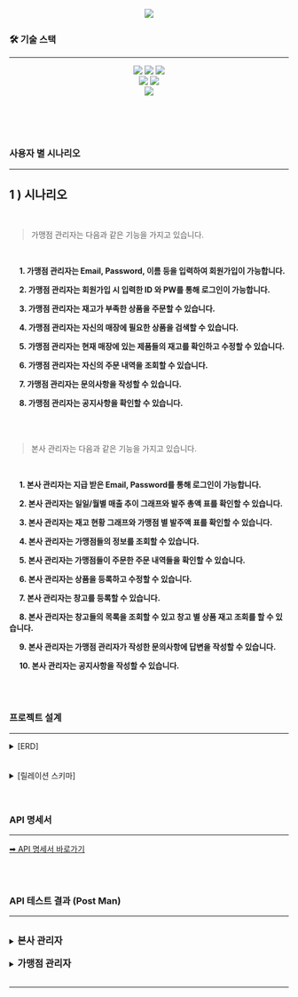 <p align='center'>
    <img src="https://capsule-render.vercel.app/api?type=venom&height=300&color=FFDC00&text=GIGA%20COFFEE&textBg=false&animation=fadeIn&fontColor=452613&fontSize=80&reversal=false&desc=기억%20속,%20가장%20맛있었던%20한%20모금&descAlignY=80"/>
</p>

### 🛠️ 기술 스택

---
<div style="margin: 0 auto; text-align: center;" align= "center">
    <img src="https://img.shields.io/badge/Github-181717?style=for-the-badge&logo=Github&logoColor=white">
    <img src="https://img.shields.io/badge/Git-F05032?style=for-the-badge&logo=Git&logoColor=white">
    <img src="https://img.shields.io/badge/Java-007396?style=for-the-badge&logo=Java&logoColor=white">
    <br>
    <img src="https://img.shields.io/badge/MariaDB-003545?style=for-the-badge&logo=MariaDB&logoColor=white">
    <img src="https://img.shields.io/badge/Linux-FCC624?style=for-the-badge&logo=Linux&logoColor=white">
    <br>
    <img src="https://img.shields.io/badge/Spring Boot-6DB33F?style=for-the-badge&logo=Spring Boot&logoColor=white">
</div>

<br>

<br><br>

### 사용자 별 시나리오

---

## 1 ) 시나리오

<br>

> 가맹점 관리자는 다음과 같은 기능을 가지고 있습니다.

<br>

&nbsp;　**1. 가맹점 관리자는 Email, Password, 이름 등을 입력하여 회원가입이 가능합니다.**

&nbsp;　**2. 가맹점 관리자는 회원가입 시 입력한 ID 와 PW를 통해 로그인이 가능합니다.**

&nbsp;　**3. 가맹점 관리자는 재고가 부족한 상품을 주문할 수 있습니다.**

&nbsp;　**4. 가맹점 관리자는 자신의 매장에 필요한 상품을 검색할 수 있습니다.**

&nbsp;　**5. 가맹점 관리자는 현재 매장에 있는 제품들의 재고를 확인하고 수정할 수 있습니다.**

&nbsp;　**6. 가맹점 관리자는 자신의 주문 내역을 조회할 수 있습니다.**

&nbsp;　**7. 가맹점 관리자는 문의사항을 작성할 수 있습니다.**

&nbsp;　**8. 가맹점 관리자는 공지사항을 확인할 수 있습니다.**

<br> <br>

> 본사 관리자는 다음과 같은 기능을 가지고 있습니다.

<br>

&nbsp;　**1. 본사 관리자는 지급 받은 Email, Password를 통해 로그인이 가능합니다.**

&nbsp;　**2. 본사 관리자는 일일/월별 매출 추이 그래프와 발주 총액 표를 확인할 수 있습니다.**

&nbsp;　**3. 본사 관리자는 재고 현황 그래프와 가맹점 별 발주액 표를 확인할 수 있습니다.**

&nbsp;　**4. 본사 관리자는 가맹점들의 정보를 조회할 수 있습니다.**

&nbsp;　**5. 본사 관리자는 가맹점들이 주문한 주문 내역들을 확인할 수 있습니다.**

&nbsp;　**6. 본사 관리자는 상품을 등록하고 수정할 수 있습니다.**

&nbsp;　**7. 본사 관리자는 창고를 등록할 수 있습니다.**

&nbsp;　**8. 본사 관리자는 창고들의 목록을 조회할 수 있고 창고 별 상품 재고 조회를 할 수 있습니다.**

&nbsp;　**9. 본사 관리자는 가맹점 관리자가 작성한 문의사항에 답변을 작성할 수 있습니다.**

&nbsp;　**10. 본사 관리자는 공지사항을 작성할 수 있습니다.**

<br><br>

### 프로젝트 설계

---
<details><summary>[ERD]</summary><img src="./image/final_erd.png"></details>
<br><br>

<details><summary>[릴레이션 스키마]</summary><img src="./image/final_erd.png"></details>
<br><br>

### API 명세서

---
<a href="https://www.notion.so/API-3680b3a4d3b641108f2686515dfc2222" target="_blank">➡ API 명세서 바로가기</a>

<br><br>

### API 테스트 결과 (Post Man)

---
<br>

<details><br>
<summary><b span style="font-size: larger;">본사 관리자</b></summary>
    <div>
         <details>
         <summary>
         <b>B_MANAGER_001. 본사 회원가입</b></summary>
         <br>
         <p><b>➡ 본사 관리자가 Id, Password, Email, 이름, 핸드폰 번호, 부서명을 입력하여 회원가입을 한다.
         <br>
         </b></p>
         <p><img src="./postman/B_MANAGER_001 본사회원가입.png"/></p>
         </details>
    </div>
    <br>
    <div>
         <details>
         <summary>
         <b>B_MANAGER_002. 본사 로그인</b></summary>
         <br>
         <p><b>➡ 본사 관리자가 Id, Password를 입력하여 로그인을 한다.
         <br>
         </b></p>
         <p><img src="./postman/B_MANAGER_002 본사로그인.png"/></p>
         </details>
    </div>
    <br>
    <div>
         <details>
         <summary>
         <b>B_STORE_001. 가맹점 등록</b></summary>
         <br>
         <p><b>➡ 본사 관리자는 새로운 가맹점을 등록할 수 있다.
         <br>
         </b></p>
         <p><img src="./postman/B_STORE_001 본사가맹점등록.png"/></p>
         </details>
    </div>
    <br>
    <div>
         <details>
         <summary>
         <b>B_STORE_002. 가맹점 정보 조회</b></summary>
         <br>
         <p><b>➡ 본사 관리자는 가맹점 정보 조회 기능을 사용하여 시스템에 등록된 가맹점의 상세 정보를 확인할 수 있다.
         <br>
         </b></p>
         <p><img src="./postman/B_STORE_002 본사가맹점정보조회.png"/></p>
         </details>
    </div>
    <br>
    <div>
         <details>
         <summary>
         <b>B_STORE_003. 가맹점 전체 조회</b></summary>
         <br>
         <p><b>➡ 본사 관리자는 가맹점 전체 조회 기능을 사용하여 시스템에 등록된 가맹점의 전체 정보를 확인할 수 있다.
         <br>
         </b></p>
         <p><img src="./postman/B_STORE_003 본사가맹점전체조회.png"/></p>
         </details>
    </div>
        <br>
    <div>
         <details>
         <summary>
         <b>B_ORDER_004. 가맹점 별 주문 내역 조회</b></summary>
         <br>
         <p><b>➡ 가맹점 관리자는 가맹점 별 주문 내역을 조회할 수 있다.
         <br>
         </b></p>
         <p><img src="./postman/B_ORDER_004 가맹점 별 .png"/></p>
         </details>
    </div>
    <br>
    <div>
         <details>
         <summary>
         <b>B_CONTAINER_001. 창고 목록 조회</b></summary>
         <br>
         <p><b>➡ 본사 관리자는 창고 정보 조회 기능을 사용하여 시스템에 등록된 창고의 목록을 확인할 수 있다.
         <br>
         </b></p>
         <p><img src="./postman/B_CONTAINER_001 본사창고목록.png"/></p>
         </details>
    </div>
    <br>
    <div>
         <details>
         <summary>
         <b>B_CONTAINER_002. 창고 별 재고 조회</b></summary>
         <br>
         <p><b>➡ 본사 관리자는 창고별 상품 재고 조회 기능을 사용하여 시스템에 등록된 창고별 상품 재고를 확인할 수 있다.
         <br>
         </b></p>
         <p><img src="./postman/B_CONTAINER_002 본사창고별.png"/></p>
         </details>
    </div>
    <br>
    <div>
         <details>
         <summary>
         <b>B_CONTAINER_003. 창고 등록</b></summary>
         <br>
         <p><b>➡ 본사 관리자는 새로운 창고를 등록할 수 있다.
         <br>
         </b></p>
         <p><img src="./postman/B_CONTAINER_003 본사창고등록.png"/></p>
         </details>
    </div>
    <br>
    <div>
         <details>
         <summary>
         <b>B_PRODUCT_001. 상품 등록</b></summary>
         <br>
         <p><b>➡ 본사 관리자는 새로운 창고를 등록할 수 있다.
         <br>
         </b></p>
         <p><img src="./postman/B_PRODUCT_001 본사상품등록.png"/></p>
         </details>
    </div>
    <br>
    <div>
         <details>
         <summary>
         <b>B_PRODUCT_002. 상품 검색</b></summary>
         <br>
         <p><b>➡ 본사 관리자 및 가맹점 관리자는 상품 검색 기능을 사용하여 등록된 모든 상품의 정보를 볼 수 있다.
         <br>
         </b></p>
         <p><img src="./postman/B_PRODUCT_002 본사상품검색.png"/></p>
         </details>
    </div>
    <br>
    <div>
         <details>
         <summary>
         <b>B_PRODUCT_003. 상품 목록 조회</b></summary>
         <br>
         <p><b>➡ 본사 관리자 및 가맹점 관리자는 상품 조회 기능을 사용하여 등록된 모든 상품의 정보를 볼 수 있다.
         <br>
         </b></p>
         <p><img src="./postman/B_PRODUCT_003 본사상품목록.png"/></p>
         </details>
    </div>
    <br>
    <div>
         <details>
         <summary>
         <b>B_PRODUCT_004. 상품 정보 수정</b></summary>
         <br>
         <p><b>➡ 본사 관리자는 상품 수정 기능을 사용하여 기존 상품의 정보를 수정할 수 있다.
         <br>
         </b></p>
         <p><img src="./postman/B_PRODUCT_004 본사상품업뎃.png"/></p>
         </details>
    </div>
    <br>
    <div>
         <details>
         <summary>
         <b>B_PRODUCT_005. 상품 삭제</b></summary>
         <br>
         <p><b>➡ 본사 관리자는 상품 삭제 기능을 사용하여 데이터베이스에서 상품을 제거할 수 있다.
         <br>
         </b></p>
         <p><img src="./postman/B_PRODUCT_005 본사상품삭제.png"/></p>
         </details>
    </div>
    <br>
    <div>
         <details>
         <summary>
         <b>B_NOTICE_001. 공지사항 작성</b></summary>
         <br>
         <p><b>➡ 본사 관리자는 공지 사항을 작성할 수 있다.
         <br>
         </b></p>
         <p><img src="./postman/B_NOTICE_001 공지사항 작성.png"/></p>
         </details>
    </div>
    <br>
    <div>
         <details>
         <summary>
         <b>B_NOTICE_002. 공지사항 조회</b></summary>
         <br>
         <p><b>➡ 본사 관리자는 공지 사항들을 조회할 수 있다.
         <br>
         </b></p>
         <p><img src="./postman/B_NOTICE_002 공지사항 조회.png"/></p>
         </details>
    </div>
    <br>
    <div>
         <details>
         <summary>
         <b>B_NOTICE_003. 공지사항 수정</b></summary>
         <br>
         <p><b>➡ 본사 관리자는 공지 사항을 수정할 수 있다.
         <br>
         </b></p>
         <p><img src="./postman/B_NOTICE_003 공지사항 수정.png"/></p>
         </details>
    </div>
    <br>
    <div>
         <details>
         <summary>
         <b>B_NOTICE_004. 공지사항 삭제</b></summary>
         <br>
         <p><b>➡ 본사 관리자는 공지 사항을 삭제할 수 있다.
         <br>
         </b></p>
         <p><img src="./postman/B_NOTICE_004 공지사항 삭제.png"/></p>
         </details>
    </div>
        <br>
    <div>
         <details>
         <summary>
         <b>B_DELIVERY_002. 배송 상태 수정</b></summary>
         <br>
         <p><b>➡ 본사 관리자는 주문 상품에 대한 배송 상태를 수정할 수 있다.
         <br>
         </b></p>
         <p><img src="./postman/B_DELIVERY_002 배송 상태 수정.png"/></p>
         </details>
    </div>
    <br>
    <div>
         <details>
         <summary>
         <b>B_QUESTION_005. 문의사항 답변</b></summary>
         <br>
         <p><b>➡ 본사 관리자는 가맹자 관리자의 문의사항에 대한 답변을 작성할 수 있다.
         <br>
         </b></p>
         <p><img src="./postman/B_QUESTION_005 문의사항 답변.png"/></p>
         </details>
    </div>
</details>

<br>

<details><br>
<summary><b span style="font-size: larger;">가맹점 관리자</b></summary>
    <div>
         <details>
         <summary>
         <b>B_USER_001. 가맹점 회원가입</b></summary>
         <br>
         <p><b>➡ 가맹점 관리자는 회원 정보를 입력하여 회원가입을 진행한다.
         <br>
         </b></p>
         <p><img src="./postman/B_USER_001 가맹점 관리자 회원가입.png"/></p>
         </details>
    </div>
    <br>
    <div>
         <details>
         <summary>
         <b>B_USER_002. Email 찾기</b></summary>
         <br>
         <p><b>➡ 가맹점 관리자는 이름과 전화번호를 입력하여 Email을 찾을 수 있다.
         <br>
         </b></p>
         <p><img src="./postman/B_USER_002 Email 찾기.png"/></p>
         </details>
    </div>
    <br>
    <div>
         <details>
         <summary>
         <b>B_USER_003. 회원 정보 수정</b></summary>
         <br>
         <p><b>➡ 가맹점 관리자는 자신의 회원정보를 수정할 수 있다.
         <br>
         </b></p>
         <p><img src="./postman/B_USER_003 회원 정보 수정.png"/></p>
         </details>
    </div>
    <br>
    <div>
         <details>
         <summary>
         <b>B_USER_004. 가맹점 로그인</b></summary>
         <br>
         <p><b>➡ 가맹점 관리자는 Email과 Password를 입력해 토큰을 발급 받아 로그인할 수 있다.
         <br>
         </b></p>
         <p><img src="./postman/B_USER_004 가맹점 관리자 로그인.png"/></p>
         </details>
    </div>
    <br>
    <div>
         <details>
         <summary>
         <b>B_USER_005. Password 재설정</b></summary>
         <br>
         <p><b>➡ 가맹점 관리자는 Password를 재설정할 수 있다.
         <br>
         </b></p>
         <p><img src="./postman/B_USER_005 Password 재설정.png"/></p>
         </details>
    </div>
     <br>
    <div>
         <details>
         <summary>
         <b>B_USER_006. Password 찾기</b></summary>
         <br>
         <p><b>➡ 가맹점 관리자는 이름과 Email을 입력하여 Password를 찾을 수 있다.
         <br>
         </b></p>
         <p><img src="./postman/B_USER_006 Password 찾기.png"/></p>
         </details>
    </div>
    <br>
    <div>
         <details>
         <summary>
         <b>B_DELIVERY_001. 배송 상태 조회</b></summary>
         <br>
         <p><b>➡ 가맹자 관리자는 자신의 주문 상품에 대한 배송 상태를 조회할 수 있다.
         <br>
         </b></p>
         <p><img src="./postman/B_DELIVERY_001 배송 상태 조회.png"/></p>
         </details>
    </div>
    <br>
    <div>
         <details>
         <summary>
         <b>B_ORDER_001. 주문 목록 조회</b></summary>
         <br>
         <p><b>➡ 가맹점 관리자는 주문했던 목록들을 조회 할수 있다.
         <br>
         </b></p>
         <p><img src="./postman/B_ORDER_001 주문 목록 조회.png"/></p>
         </details>
    </div>
        <br>
    <div>
         <details>
         <summary>
         <b>B_ORDER_002. 결제 및 주문 내역 생성</b></summary>
         <br>
         <p><b>➡ 가맹점 관리자는 Portone API 결제 기능을 통해 카트 안의 상품에 대해 결제를 진행할 수 있다.
         <br>
         </b></p>
         <p><img src="./postman/B_ORDER_003 결제.png"/></p>
         <p><img src="./postman/B_ORDER_003 주문내역.png"/></p>
         </details>
    </div>
    <br>
    <div>
         <details>
         <summary>
         <b>B_ORDER_003. 결제 취소</b></summary>
         <br>
         <p><b>➡ 가맹점 관리자는 배송을 시작하지 않은 주문 내역의 결제 취소가 가능하다.
         <br>
         </b></p>
         <p><img src="./postman/B_ORDER_004 결제 취소.png"/></p>
         </details>
    </div>
    <br>
    <div>
         <details>
         <summary>
         <b>B_CART_001. 카트 담기 및 수정</b></summary>
         <br>
         <p><b>➡ 가맹점 관리자는 원하는 상품을 장바구니에 담을 수 있고, 카트에서 상품을 선택하고 수량을 조절할 수 있다.
         <br>
         </b></p>
         <p><img src="./postman/B_CART_001 카트 담기.png"/></p>
         </details>
    </div>
    <br>
    <div>
         <details>
         <summary>
         <b>B_CART_002. 카트 삭제</b></summary>
         <br>
         <p><b>➡ 가맹점 관리자는 카트에서 상품을 삭제할 수 있다.
         <br>
         </b></p>
         <p><img src="./postman/B_CART_002 카트 삭제.png"/></p>
         </details>
    </div>
    <br>
    <div>
         <details>
         <summary>
         <b>B_CART_003. 카트 조회</b></summary>
         <br>
         <p><b>➡ 가맹점 관리자는 카트에 담겨 있는 상품을 조회 할 수 있다.
         <br>
         </b></p>
         <p><img src="./postman/B_CART_003 카트 목록.png"/></p>
         </details>
    </div>
    <br>
    <div>
         <details>
         <summary>
         <b>B_QUESTION_001. 문의사항 작성</b></summary>
         <br>
         <p><b>➡ 가맹점 관리자는 문의사항을 작성할 수 있다. 
         <br>
         </b></p>
         <p><img src="./postman/B_QUESTION_001 문의사항 작성.png"/></p>
         </details>
    </div>
    <br>
    <div>
         <details>
         <summary>
         <b>B_QUESTION_002. 문의사항 조회</b></summary>
         <br>
         <p><b>➡ 본사 관리자 및 가맹점 관리자는 모든 문의사항을 조회할 수 있다.
         <br>
         </b></p>
         <p><img src="./postman/B_QUESTION_002 문의사항 조회.png"/></p>
         </details>
    </div>
    <br>
    <div>
         <details>
         <summary>
         <b>B_QUESTION_003. 문의사항 수정</b></summary>
         <br>
         <p><b>➡ 가맹점 관리자는 자신이 작성한 문의사항을 수정할 수 있다.
         <br>
         </b></p>
         <p><img src="./postman/B_QUESTION_003 문의사항 수정.png"/></p>
         </details>
    </div>
    <br>
    <div>
         <details>
         <summary>
         <b>B_QUESTION_004. 문의사항 삭제</b></summary>
         <br>
         <p><b>➡ 가맹점 관리자는 작성한 문의사항을 삭제할 수 있다.
         <br>
         </b></p>
         <p><img src="./postman/B_QUESTION_004 문의사항 삭제.png"/></p>
         </details>
    </div>
     <br>
    <div>
         <details>
         <summary>
         <b>B_STOCK_001. 재고 등록</b></summary>
         <br>
         <p><b>➡ 가맹점 관리자는 상품의 재고를 등록할 수 있다. 
         <br>
         </b></p>
         <p><img src="./postman/B_STOCK_001 재고 등록.png"/></p>
         </details>
    </div>
     <br>
    <div>
         <details>
         <summary>
         <b>B_STOCK_002. 전체 재고 조회</b></summary>
         <br>
         <p><b>➡ 가맹점 관리자는 전체 상품의 재고를 조회 할 수 있다.
         <br>
         </b></p>
         <p><img src="./postman/B_STOCK_002 전체 재고 조회.png"/></p>
         </details>
    </div>
     <br>
    <div>
         <details>
         <summary>
         <b>B_STOCK_003. 단일 재고 조회</b></summary>
         <br>
         <p><b>➡ 가맹점 관리자는 특정 상품의 재고를 조회 할 수 있다.
         <br>
         </b></p>
         <p><img src="./postman/B_STOCK_003 재고 단일 재고 조회.png"/></p>
         </details>
    </div>
     <br>
    <div>
         <details>
         <summary>
         <b>B_STOCK_004. 재고 수정</b></summary>
         <br>
         <p><b>➡ 가맹점 관리자는 특정 상품의 재고 정보를 수정할 수 있다.
         <br>
         </b></p>
         <p><img src="./postman/B_STOCK_004 재고 수정.png"/></p>
         </details>
    </div>
     <br>
    <div>
         <details>
         <summary>
         <b>B_STOCK_005. 재고 삭제</b></summary>
         <br>
         <p><b>➡ 가맹점 관리자는 특정 상품의 재고를 삭제 할 수 있다.
         <br>
         </b></p>
         <p><img src="./postman/B_STOCK_005 재고 삭제.png"/></p>
         </details>
    </div>

</details>

<br>

---
<br>
